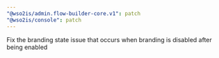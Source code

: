 ```yaml
---
"@wso2is/admin.flow-builder-core.v1": patch
"@wso2is/console": patch
---
```


Fix the branding state issue that occurs when branding is disabled after being enabled
